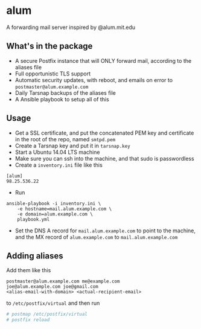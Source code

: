 alum
====

A forwarding mail server inspired by @alum.mit.edu


## What's in the package

* A secure Postfix instance that will ONLY forward mail, according to the aliases file
* Full opportunistic TLS support
* Automatic security updates, with reboot, and emails on error to `postmaster@alum.example.com`
* Daily Tarsnap backups of the aliases file
* A Ansible playbook to setup all of this


## Usage

* Get a SSL certificate, and put the concatenated PEM key and certificate in the root of the repo, named `smtpd.pem`
* Create a Tarsnap key and put it in `tarsnap.key`
* Start a Ubuntu 14.04 LTS machine
* Make sure you can ssh into the machine, and that sudo is passwordless
* Create a `inventory.ini` file like this
```
[alum]
98.25.536.22
```
* Run
```
ansible-playbook -i inventory.ini \
    -e hostname=mail.alum.example.com \
    -e domain=alum.example.com \
    playbook.yml
```
* Set the DNS A record for `mail.alum.example.com` to point to the machine, and the MX record of `alum.example.com` to `mail.alum.example.com`


## Adding aliases

Add them like this

```
postmaster@alum.example.com me@example.com
joe@alum.example.com joe@gmail.com
<alias-email-with-domain> <actual-recipient-email>
```

to `/etc/postfix/virtual` and then run

```sh
# postmap /etc/postfix/virtual
# postfix reload
```
